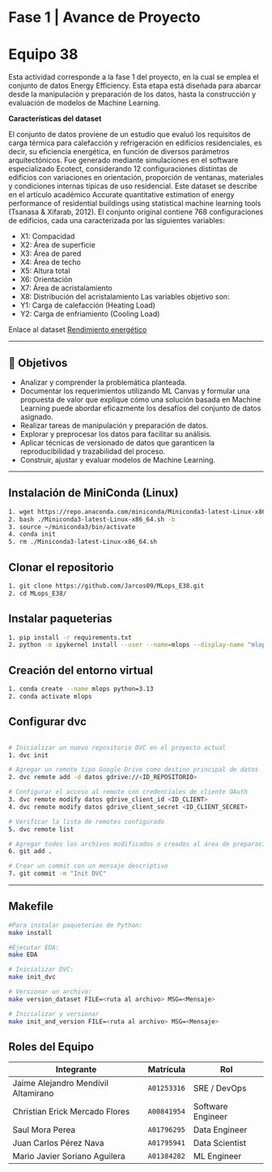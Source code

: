 # Fase 1 | Avance de Proyecto
# Equipo 38

Esta actividad corresponde a la fase 1 del proyecto, en la cual se emplea el conjunto de datos Energy Efficiency. Esta etapa está diseñada para abarcar desde la manipulación y preparación de los datos, hasta la construcción y evaluación de modelos de Machine Learning.


**Características del dataset**

El conjunto de datos proviene de un estudio que evaluó los requisitos de carga térmica para calefacción y refrigeración en edificios residenciales, es decir, su eficiencia energética, en función de diversos parámetros arquitectónicos. Fue generado mediante simulaciones en el software especializado Ecotect, considerando 12 configuraciones distintas de edificios con variaciones en orientación, proporción de ventanas, materiales y condiciones internas típicas de uso residencial.
Este dataset se describe en el artículo académico Accurate quantitative estimation of energy performance of residential buildings using statistical machine learning tools (Tsanasa & Xifarab, 2012).
El conjunto original contiene 768 configuraciones de edificios, cada una caracterizada por las siguientes variables:
- X1: Compacidad
- X2: Área de superficie
- X3: Área de pared
- X4: Área de techo
- X5: Altura total
- X6: Orientación
- X7: Área de acristalamiento
- X8: Distribución del acristalamiento
Las variables objetivo son:
- Y1: Carga de calefacción (Heating Load)
- Y2: Carga de enfriamiento (Cooling Load)


Enlace al dataset [Rendimiento energético](https://archive.ics.uci.edu/dataset/242/energy+efficiency) 



---

## 🎯 Objetivos

- Analizar y comprender la problemática planteada.
- Documentar los requerimientos utilizando ML Canvas y formular una propuesta de valor que explique cómo una solución basada en Machine Learning puede abordar eficazmente los desafíos del conjunto de datos asignado.
- Realizar tareas de manipulación y preparación de datos.
- Explorar y preprocesar los datos para facilitar su análisis.
- Aplicar técnicas de versionado de datos que garanticen la reproducibilidad y trazabilidad del proceso.
- Construir, ajustar y evaluar modelos de Machine Learning.


---

## Instalación de MiniConda (Linux)
```bash
1. wget https://repo.anaconda.com/miniconda/Miniconda3-latest-Linux-x86_64.sh
2. bash ./Miniconda3-latest-Linux-x86_64.sh -b
3. source ~/miniconda3/bin/activate
4. conda init
5. rm ./Miniconda3-latest-Linux-x86_64.sh
```

## Clonar el repositorio
```bash
1. git clone https://github.com/Jarcos09/MLops_E38.git
2. cd MLops_E38/
```

## Instalar paqueterias
```bash
1. pip install -r requirements.txt
2. python -m ipykernel install --user --name=mlops --display-name "mlops"
```

## Creación del entorno virtual
```bash
1. conda create --name mlops python=3.13
2. conda activate mlops
```

## Configurar dvc
```bash

# Inicializar un nuevo repositorio DVC en el proyecto actual
1. dvc init

# Agregar un remote tipo Google Drive como destino principal de datos
2. dvc remote add -d datos gdrive://<ID_REPOSITORIO>

# Configurar el acceso al remote con credenciales de cliente OAuth
3. dvc remote modify datos gdrive_client_id <ID_CLIENT>
4. dvc remote modify datos gdrive_client_secret <ID_CLIENT_SECRET>

# Verificar la lista de remotes configurado
5. dvc remote list

# Agregar todos los archivos modificados o creados al área de preparación de Git
6. git add .

# Crear un commit con un mensaje descriptivo
7. git commit -m "Init DVC"
```

---

## Makefile
```bash
#Para instalar paqueterias de Python:
make install

#Ejecutar EDA:
make EDA

# Inicializar DVC:
make init_dvc

# Versionar un archivo:
make version_dataset FILE=<ruta al archivo> MSG=<Mensaje>

# Inicializar y versionar
make init_and_version FILE=<ruta al archivo> MSG=<Mensaje>
```

## Roles del Equipo
| Integrante | Matrícula | Rol |
|---|---|---|
| Jaime Alejandro Mendívil Altamirano| `A01253316` | SRE / DevOps |
| Christian Erick Mercado Flores | `A00841954` | Software Engineer  |
| Saul Mora Perea | `A01796295` | Data Engineer  |
| Juan Carlos Pérez Nava | `A01795941` | Data Scientist  |
| Mario Javier Soriano Aguilera | `A01384282` | ML Engineer  |
